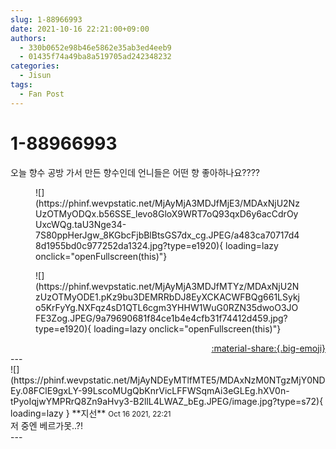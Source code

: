 ```yaml
---
slug: 1-88966993
date: 2021-10-16 22:21:00+09:00
authors:
  - 330b0652e98b46e5862e35ab3ed4eeb9
  - 01435f74a49ba8a519705ad242348232
categories:
  - Jisun
tags:
  - Fan Post
---
```


# 1-88966993

<div class="post-container" markdown="1">
<div class="content-container md-sidebar__scrollwrap" markdown="1">

오늘 향수 공방 가서 만든 향수인데 언니들은 어떤 향 좋아하나요????
<figure markdown="1">
![](https://phinf.wevpstatic.net/MjAyMjA3MDJfMjE3/MDAxNjU2NzUzOTMyODQx.b56SSE_levo8GloX9WRT7oQ93qxD6y6acCdrOyUxcWQg.taU3Nge34-7S80ppHerJgw_8KGbcFjbBlBtsGS7dx_cg.JPEG/a483ca70717d48d1955bd0c977252da1324.jpg?type=e1920){ loading=lazy onclick="openFullscreen(this)"}
</figure>

<figure markdown="1">
![](https://phinf.wevpstatic.net/MjAyMjA3MDJfMTYz/MDAxNjU2NzUzOTMyODE1.pKz9bu3DEMRRbDJ8EyXCKACWFBQg661LSykjo5KrFyYg.NXFqz4sD1QTL6cgm3YHHW1WuG0RZN35dwoO3JOFE3Zog.JPEG/9a79690681f84ce1b4e4cfb31f74412d459.jpg?type=e1920){ loading=lazy onclick="openFullscreen(this)"}
</figure>


</div>
</div>

<div style="text-align: right;" markdown="1">
<a href="https://weverse.io/fromis9/fanpost/1-88966993" style="text-align: right;">:material-share:{.big-emoji}</a>
</div>
---

<div class="comments-container md-sidebar__scrollwrap" markdown="1">
<div class="comment" markdown="1">
<div class='id-container' markdown="1">
![](https://phinf.wevpstatic.net/MjAyNDEyMTlfMTE5/MDAxNzM0NTgzMjY0NDEy.08FClE9gxLY-99LscoMUgQbKnrVicLFFWSqmAi3eGLEg.hXV0n-tPyoIqjwYMPRrQ8Zn9aHvy3-B2llL4LWAZ_bEg.JPEG/image.jpg?type=s72){ loading=lazy }
**<span class="artist">지선</span>** <small>Oct 16 2021, 22:21</small><br>
</div>
<div class='comment-body' markdown="1">
저 중엔 베르가못..?!
</div>
</div>
</div>
---
